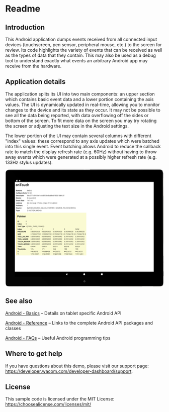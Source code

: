 # Readme

## Introduction
This Android application dumps events received from all connected input devices (touchscreen, pen sensor, peripheral mouse, etc.) to the screen for review. Its code highlights the variety of events that can be received as well as the types of data that they contain. This may also be used as a debug tool to understand exactly what events an arbitrary Android app may receive from the hardware.

## Application details
The application splits its UI into two main components: an upper section which contains basic event data and a lower portion containing the axis values. The UI is dynamically updated in real-time, allowing you to monitor changes to the device and its state as they occur. It may not be possible to see all the data being reported, with data overflowing off the sides or bottom of the screen. To fit more data on the screen you may try rotating the screen or adjusting the text size in the Android settings.

The lower portion of the UI may contain several columns with different "index" values: these correspond to any axis updates which were batched into this single event. Event batching allows Android to reduce the callback rate to match the display refresh rate (e.g. 60Hz) without having to throw away events which were generated at a possibly higher refresh rate (e.g. 133Hz stylus updates).

![motion dump application user interface image](./Media/sc-gs-motion-dump-sample.png)

## See also
[Android - Basics](https://developer-docs.wacom.com/intuos-cintiq-business-tablets/docs/android-basics) – Details on tablet specific Android API

[Android - Reference](https://developer-docs.wacom.com/intuos-cintiq-business-tablets/docs/android-reference) – Links to the complete Android API packages and classes

[Android - FAQs](https://developer-docs.wacom.com/intuos-cintiq-business-tablets/docs/android-faqs) – Useful Android programming tips

## Where to get help
If you have questions about this demo, please visit our support page: https://developer.wacom.com/developer-dashboard/support.

## License
This sample code is licensed under the MIT License: https://choosealicense.com/licenses/mit/
